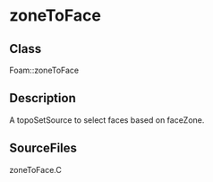 # zoneToFace 
## Class
Foam::zoneToFace

## Description
A topoSetSource to select faces based on faceZone.

## SourceFiles
zoneToFace.C

